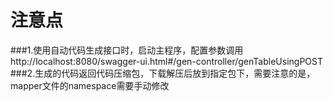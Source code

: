 # 注意点
###1.使用自动代码生成接口时，启动主程序，配置参数调用http://localhost:8080/swagger-ui.html#/gen-controller/genTableUsingPOST
###2.生成的代码返回代码压缩包，下载解压后放到指定包下，需要注意的是，mapper文件的namespace需要手动修改




